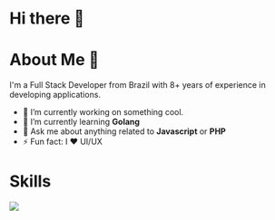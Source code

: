 <h1>Hi there 👋</h1>
<h1>About Me 🔎</h1>
<p>I'm a Full Stack Developer from Brazil with 8+ years of experience in developing applications.</p>
<ul>
  <li>🔭 I’m currently working on something cool.</li>
  <li>🌱 I’m currently learning <b>Golang</b></li>
  <li>💬 Ask me about anything related to <b>Javascript</b> or <b>PHP</b></li>
  <li>⚡ Fun fact: I ❤️ UI/UX</li>
</ul>
<h1>Skills</h1>
<p align="left">
  <img src="https://skillicons.dev/icons?i=javascript,vue,nuxt,react,next,nodejs,php,jquery,wordpress,mysql,mongo,postgres,firebase,supabase,docker,sequelize,prisma,pinia,tailwind,bootstrap,git,github,bitbucket,figma,xd,photoshop,illustrator,aftereffects,premiere," />
</p>
